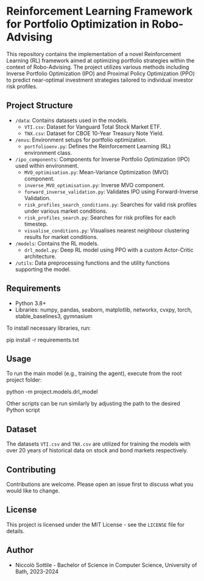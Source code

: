 # Reinforcement Learning Framework for Portfolio Optimization in Robo-Advising

This repository contains the implementation of a novel Reinforcement Learning (RL) framework aimed at optimizing portfolio strategies within the context of Robo-Advising. The project utilizes various methods including Inverse Portfolio Optimization (IPO) and Proximal Policy Optimization (PPO) to predict near-optimal investment strategies tailored to individual investor risk profiles.

## Project Structure

- `/data`: Contains datasets used in the models.
  - `VTI.csv`: Dataset for Vanguard Total Stock Market ETF.
  - `TNX.csv`: Dataset for CBOE 10-Year Treasury Note Yield.
- `/envs`: Environment setups for portfolio optimization.
  - `portfolioenv.py`: Defines the Reinforcement Learning (RL) environment class.
- `/ipo_components`: Components for Inverse Portfolio Optimization (IPO) used within environment.
  - `MVO_optimisation.py`: Mean-Variance Optimization (MVO) component.
  - `inverse_MVO_optimisation.py`: Inverse MVO component.
  - `forward_inverse_validation.py`: Validates IPO using Forward-Inverse Validation.
  - `risk_profiles_search_conditions.py`: Searches for valid risk profiles under various market conditions.
  - `risk_profiles_search.py`: Searches for risk profiles for each timestep.
  - `visualise_conditions.py`: Visualises nearest neighbour clustering results for market conditions.
- `/models`: Contains the RL models.
  - `drl_model.py`: Deep RL model using PPO with a custom Actor-Critic architecture.
- `/utils`: Data preprocessing functions and the utility functions supporting the model.

## Requirements

- Python 3.8+
- Libraries: numpy, pandas, seaborn, matplotlib, networkx, cvxpy, torch, stable_baselines3, gymnasium

To install necessary libraries, run:

pip install -r requirements.txt
## Usage

To run the main model (e.g., training the agent), execute from the root project folder:

python -m project.models.drl_model

Other scripts can be run similarly by adjusting the path to the desired Python script
## Dataset

The datasets `VTI.csv` and `TNX.csv` are utilized for training the models with over 20 years of historical data on stock and bond markets respectively.

## Contributing

Contributions are welcome. Please open an issue first to discuss what you would like to change.

## License

This project is licensed under the MIT License - see the `LICENSE` file for details.

## Author

- Niccolò Sottile - Bachelor of Science in Computer Science, University of Bath, 2023-2024
